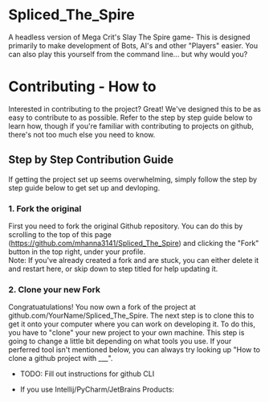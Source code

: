 # Spliced_The_Spire
A headless version of Mega Crit's Slay The Spire game- This is designed primarily to make development of Bots, AI's and other "Players" easier. You can also play this yourself from the command line... but why would you?


# Contributing - How to

Interested in contributing to the project? Great! We've designed this to be as easy to contribute to as possible. Refer to the step by step guide below to learn how, though if you're familiar with contributing to projects on github, there's not too much else you need to know.

## Step by Step Contribution Guide
If getting the project set up seems overwhelming, simply follow the step by step guide below to get set up and devloping.
### 1. Fork the original 
First you need to fork the original Github repository. You can do this by scrolling to the top of this page (https://github.com/mhanna3141/Spliced_The_Spire) and clicking the "Fork" button in the top right, under your profile. 
<br> Note: If you've already created a fork and are stuck, you can either delete it and restart here, or skip down to step <X> titled <Y> for help updating it.
  
### 2. Clone your new Fork 
  Congratuatulations! You now own a fork of the project at github.com/YourName/Spliced_The_Spire. The next step is to clone this to get it onto your computer where you can work on developing it. To do this, you have to "clone" your new project to your own machine. This step is going to change a little bit depending on what tools you use. If your perferred tool isn't mentioned below, you can always try looking up "How to clone a github project with ___".
  - TODO: Fill out instructions for github CLI
  
  - If you use Intellij/PyCharm/JetBrains Products:
  
